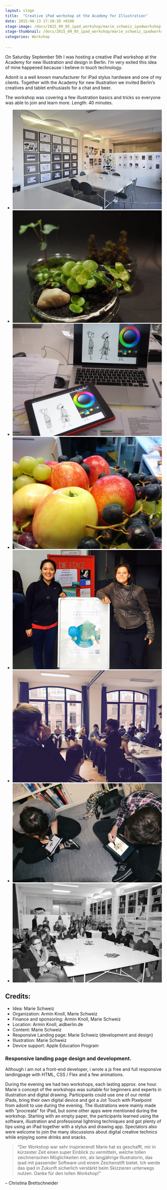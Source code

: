```yaml
---
layout: stage
title:  "Creative iPad workshop at the Academy for Illustration"
date: 2015-08-13 17:10:20 +0100
stage-image: /docs/2015_09_05_ipad_workshop/marie_schweiz_ipadworkshop.jpg
stage-thumbnail: /docs/2015_09_05_ipad_workshop/marie_schweiz_ipadworkshop.jpg
categories: Workshop

---
```


On Saturday September 5th I was hosting a creative iPad workshop at the Academy for new Illustration and design in Berlin. I’m very exited this idea of mine  happened because i believe in touch technology.

Adonit is a well known manufacturer for iPad stylus hardware and one of my clients. Together with the Academy for new Illustration we invited Berlin’s creatives and tablet enthusiasts for a chat and beer.

The workshop was covering a few illustration basics and tricks so everyone was able to join and learn more. Length: 40 minutes.

<ul class="gallery grid">
<li><img class="gallery" src="/docs/2015_09_05_ipad_workshop/workshop_01_location_aidberlin.jpg" /></li>
<li><img class="gallery" src="/docs/2015_09_05_ipad_workshop/workshop_02_materialien.jpg" /></li>
<li><img class="gallery" src="/docs/2015_09_05_ipad_workshop/workshop_03_preperation.jpg" /></li>
<li><img class="gallery" src="/docs/2015_09_05_ipad_workshop/workshop_04_food.jpg" /></li>
<li><img class="gallery" src="/docs/2015_09_05_ipad_workshop/workshop_05_teamtracymarie.jpg" /></li>
<li><img class="gallery" src="/docs/2015_09_05_ipad_workshop/workshop_06_aidfullhouse.jpg" /></li>
<li><img class="gallery" src="/docs/2015_09_05_ipad_workshop/workshop_07.JPG" /></li>
<li><img class="gallery" src="/docs/2015_09_05_ipad_workshop/workshop_09.JPG" /></li>
</ul>

## Credits:

* Idea: Marie Schweiz
* Organization: Armin Knoll, Marie Schweiz
* Finance and sponsoring: Armin Knoll, Marie Schweiz
* Location: Armin Knoll, aidberlin.de
* Content: Marie Schweiz
* Responsive Landing page: Marie Schweiz (development and design)
* Illustration: Marie Schweiz
* Device support: Apple Education Program

### Responsive landing page design and development.
Although i am not a front-end developer, i wrote a js free and full responsive landingpage with HTML, CSS / Flex and a few animations.

During the evening we had two workshops, each lasting approx. one hour. Marie´s concept of the workshops was suitable for beginners and experts in illustration and digital drawing. Participants could use one of our rental iPads, bring their own digital device and got a Jot Touch with Pixelpoint from adonit to use during the evening. The illustrations were mainly made with “procreate” for iPad, but some other apps were mentioned during the workshop. Starting with an empty paper, the participants learned using the software, illustration and professional lightning techniques and got plenty of tips using an iPad together with a stylus and drawing app. Spectators also were welcome to join the many discussions about digital creative technics while enjoying some drinks and snacks.

>“Der Workshop war sehr inspirierend! Marie hat es geschafft, mir in kürzester Zeit einen super Einblick zu vermitteln, welche tollen zeichnerischen Möglichkeiten mir, als langjährige Illustratorin, das ipad mit passender Software und einem Zeichenstift bietet.
Ich werde das ipad in Zukunft sicherlich verstärkt beim Skizzieren unterwegs nutzen.
Danke für den tollen Workshop!”

– Christina Brettschneider